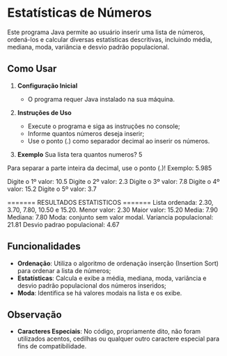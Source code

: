 # Estatísticas de Números
Este programa Java permite ao usuário inserir uma lista de números, ordená-los e calcular diversas estatísticas descritivas, incluindo média, mediana, moda, variância e desvio padrão populacional.


## Como Usar
1. **Configuração Inicial**
   - O programa requer Java instalado na sua máquina.

2. **Instruções de Uso**
   - Execute o programa e siga as instruções no console;
   - Informe quantos números deseja inserir;
   - Use o ponto (.) como separador decimal ao inserir os números.

3. **Exemplo**
Sua lista tera quantos numeros? 5

Para separar a parte inteira da decimal, use o ponto (.)!
Exemplo: 5.985

Digite o 1º valor: 10.5
Digite o 2º valor: 2.3
Digite o 3º valor: 7.8
Digite o 4º valor: 15.2
Digite o 5º valor: 3.7

======= RESULTADOS ESTATISTICOS =======
Lista ordenada: 2.30, 3.70, 7.80, 10.50 e 15.20.
Menor valor: 2.30
Maior valor: 15.20
Media: 7.90
Mediana: 7.80
Moda: conjunto sem valor modal.
Variancia populacional: 21.81
Desvio padrao populacional: 4.67


## Funcionalidades
- **Ordenação**: Utiliza o algoritmo de ordenação inserção (Insertion Sort) para ordenar a lista de números;
- **Estatísticas**: Calcula e exibe a média, mediana, moda, variância e desvio padrão populacional dos números inseridos;
- **Moda**: Identifica se há valores modais na lista e os exibe.


## Observação
- **Caracteres Especiais**: No código, propriamente dito, não foram utilizados acentos, cedilhas ou qualquer outro caractere especial para fins de compatibilidade.